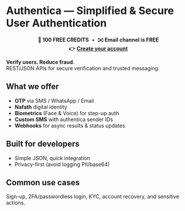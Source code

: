 # Authentica — Simplified & Secure User Authentication

<div align="center">

<strong>🎁 100 FREE CREDITS</strong> &nbsp;•&nbsp; <strong>✉️ Email channel is FREE</strong>  
<strong>👉</strong> <a href="https://portal.authentica.sa/signUp"><strong>Create your account</strong></a>

</div>

**Verify users. Reduce fraud.**  
REST/JSON APIs for secure verification and trusted messaging.



## What we offer
-  **OTP** via SMS / WhatsApp / Email  
-  **Nafath** digital identity
-  **Biometrics** (Face & Voice) for step-up auth  
-  **Custom SMS** with authentica sender IDs
-  **Webhooks** for async results & status updates

## Built for developers
-  Simple JSON, quick integration
-  Privacy-first (avoid logging PII/base64)

## Common use cases
Sign-up, 2FA/passwordless login, KYC, account recovery, and sensitive actions.
